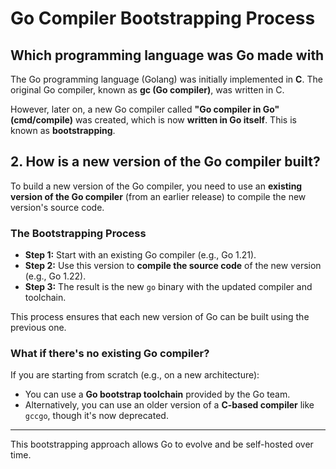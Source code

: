 # Go Compiler Bootstrapping Process

## Which programming language was Go made with

The Go programming language (Golang) was initially implemented in **C**. The original Go compiler, known as **gc (Go compiler)**, was written in C.

However, later on, a new Go compiler called **"Go compiler in Go" (cmd/compile)** was created, which is now **written in Go itself**. This is known as **bootstrapping**.

## 2. **How is a new version of the Go compiler built?**

To build a new version of the Go compiler, you need to use an **existing version of the Go compiler** (from an earlier release) to compile the new version's source code.

### The Bootstrapping Process

- **Step 1:** Start with an existing Go compiler (e.g., Go 1.21).
- **Step 2:** Use this version to **compile the source code** of the new version (e.g., Go 1.22).
- **Step 3:** The result is the new `go` binary with the updated compiler and toolchain.

This process ensures that each new version of Go can be built using the previous one.

### What if there's no existing Go compiler?

If you are starting from scratch (e.g., on a new architecture):

- You can use a **Go bootstrap toolchain** provided by the Go team.
- Alternatively, you can use an older version of a **C-based compiler** like `gccgo`, though it's now deprecated.

---

This bootstrapping approach allows Go to evolve and be self-hosted over time.
